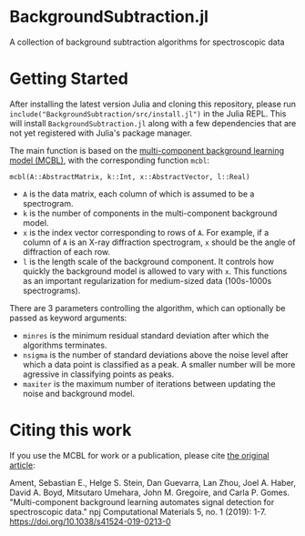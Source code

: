 # BackgroundSubtraction.jl
A collection of background subtraction algorithms for spectroscopic data

# Getting Started 

After installing the latest version Julia and cloning this repository, please run 
`include("BackgroundSubtraction/src/install.jl")` in the Julia REPL.
This will install `BackgroundSubtraction.jl` along with a few dependencies that are not yet registered with Julia's package manager.

The main function is based on the [multi-component background learning model (MCBL)](https://rdcu.be/b32TH), with the corresponding function `mcbl`:
```
mcbl(A::AbstractMatrix, k::Int, x::AbstractVector, l::Real)
```
* `A` is the data matrix, each column of which is assumed to be a spectrogram.
* `k` is the number of components in the multi-component background model.
* `x` is the index vector corresponding to rows of `A`. 
For example, if a column of `A` is an X-ray diffraction spectrogram, `x` should be the angle of diffraction of each row.
* `l` is the length scale of the background component. It controls how quickly the 
background model is allowed to vary with `x`.
This functions as an important regularization for medium-sized data (100s-1000s spectrograms). 

There are 3 parameters controlling the algorithm, which can optionally be passed as keyword arguments:
* `minres` is the minimum residual standard deviation after which the algorithms terminates.
* `nsigma` is the number of standard deviations above the noise level after which a data point is classified as a peak. A smaller number will be more agressive in classifying points as peaks.
* `maxiter` is the maximum number of iterations between updating the noise and background model.

# Citing this work
If you use the MCBL for work or a publication, please cite [the original article](https://rdcu.be/b32TH):

Ament, Sebastian E., Helge S. Stein, Dan Guevarra, Lan Zhou, Joel A. Haber, David A. Boyd, Mitsutaro Umehara, John M. Gregoire, and Carla P. Gomes. "Multi-component background learning automates signal detection for spectroscopic data." npj Computational Materials 5, no. 1 (2019): 1-7.
https://doi.org/10.1038/s41524-019-0213-0	
